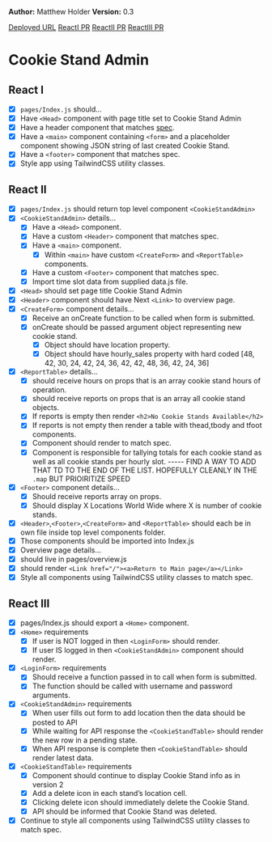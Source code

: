 **Author:** Matthew Holder
**Version:** 0.3

[Deployed URL](https://cookie-stand-admin-weld.vercel.app/)
[ReactI PR](https://github.com/holdermatthew5/cookie_stand_admin/pull/1#issue-615550657)
[ReactII PR](https://github.com/holdermatthew5/cookie_stand_admin/pull/2#issue-616456846)
[ReactIII PR](https://github.com/holdermatthew5/cookie_stand_admin/pull/3#issue-616542650)

# Cookie Stand Admin

## React I

- [x] `pages/Index.js` should…
- [x] Have `<Head>` component with page title set to Cookie Stand Admin
- [x] Have a header component that matches [spec](https://codefellows.github.io/code-401-python-guide/curriculum/class-37/lab/cookie-stand-admin-version-1.png).
- [x] Have a `<main>` component containing `<form>` and a placeholder component showing JSON string of last created Cookie Stand.
- [x] Have a `<footer>` component that matches spec.
- [x] Style app using TailwindCSS utility classes.

## React II

- [x] `pages/Index.js` should return top level component `<CookieStandAdmin>`
- [x] `<CookieStandAdmin>` details…
    - [x] Have a `<Head>` component.
    - [x] Have a custom `<Header>` component that matches spec.
    - [x] Have a `<main>` component.
        - [x] Within `<main>` have custom `<CreateForm>` and `<ReportTable>` components.
    - [x] Have a custom `<Footer>` component that matches spec.
    - [x] Import time slot data from supplied data.js file.
- [x] `<Head>` should set page title Cookie Stand Admin
- [x] `<Header>` component should have Next `<Link>` to overview page.
- [x] `<CreateForm>` component details…
    - [x] Receive an onCreate function to be called when form is submitted.
    - [x] onCreate should be passed argument object representing new cookie stand.
        - [x] Object should have location property.
        - [x] Object should have hourly_sales property with hard coded [48, 42, 30, 24, 42, 24, 36, 42, 42, 48, 36, 42, 24, 36]
- [x] `<ReportTable>` details…
    - [x] should receive hours on props that is an array cookie stand hours of operation.
    - [x] should receive reports on props that is an array all cookie stand objects.
    - [x] If reports is empty then render `<h2>No Cookie Stands Available</h2>`
    - [x] If reports is not empty then render a table with thead,tbody and tfoot components.
    - [x] Component should render to match spec.
    - [x] Component is responsible for tallying totals for each cookie stand as well as all cookie stands per hourly slot.
        ----- FIND A WAY TO ADD THAT TD TO THE END OF THE LIST. HOPEFULLY CLEANLY IN THE `.map` BUT PRIOIRITIZE SPEED
- [x] `<Footer>` component details…
    - [x] Should receive reports array on props.
    - [x] Should display X Locations World Wide where X is number of cookie stands.
- [x] `<Header>`,`<Footer>`,`<CreateForm>` and `<ReportTable>` should each be in own file inside top level components folder.
- [x] Those components should be imported into Index.js
- [x] Overview page details…
- [x] should live in pages/overview.js
- [x] should render `<Link href="/"><a>Return to Main page</a></Link>`
- [x] Style all components using TailwindCSS utility classes to match spec.

## React III

- [x] pages/Index.js should export a `<Home>` component.
- [x] `<Home>` requirements
    - [x] If user is NOT logged in then `<LoginForm>` should render.
    - [x] If user IS logged in then `<CookieStandAdmin>` component should render.
- [x] `<LoginForm>` requirements
    - [x] Should receive a function passed in to call when form is submitted.
    - [x] The function should be called with username and password arguments.
- [x] `<CookieStandAdmin>` requirements
    - [x] When user fills out form to add location then the data should be posted to API
    - [x] While waiting for API response the `<CookieStandTable>` should render the new row in a pending state.
    - [x] When API response is complete then `<CookieStandTable>` should render latest data.
- [x] `<CookieStandTable>` requirements
    - [x] Component should continue to display Cookie Stand info as in version 2
    - [x] Add a delete icon in each stand’s location cell.
    - [x] Clicking delete icon should immediately delete the Cookie Stand.
    - [x] API should be informed that Cookie Stand was deleted.
- [x] Continue to style all components using TailwindCSS utility classes to match spec.

<!-- # Next.js + Tailwind CSS Example

This example shows how to use [Tailwind CSS](https://tailwindcss.com/) (v2.1) with Next.js. It follows the steps outlined in the official [Tailwind docs](https://tailwindcss.com/docs/guides/nextjs).

It uses the new [`Just-in-Time Mode`](https://tailwindcss.com/docs/just-in-time-mode) for Tailwind CSS.

## Deploy your own

Deploy the example using [Vercel](https://vercel.com?utm_source=github&utm_medium=readme&utm_campaign=next-example):

[![Deploy with Vercel](https://vercel.com/button)](https://vercel.com/new/git/external?repository-url=https://github.com/vercel/next.js/tree/canary/examples/with-tailwindcss&project-name=with-tailwindcss&repository-name=with-tailwindcss)

## How to use

Execute [`create-next-app`](https://github.com/vercel/next.js/tree/canary/packages/create-next-app) with [npm](https://docs.npmjs.com/cli/init) or [Yarn](https://yarnpkg.com/lang/en/docs/cli/create/) to bootstrap the example:

```bash
npx create-next-app --example with-tailwindcss with-tailwindcss-app
# or
yarn create next-app --example with-tailwindcss with-tailwindcss-app
```

Deploy it to the cloud with [Vercel](https://vercel.com/new?utm_source=github&utm_medium=readme&utm_campaign=next-example) ([Documentation](https://nextjs.org/docs/deployment)). -->
